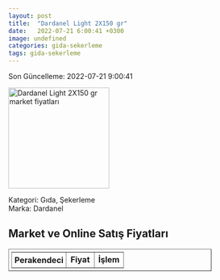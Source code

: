```yaml
---
layout: post
title:  "Dardanel Light 2X150 gr"
date:   2022-07-21 6:00:41 +0300
image: undefined
categories: gida-sekerleme
tags: gida-sekerleme
---
```


Son Güncelleme: 2022-07-21 9:00:41

<img src="undefined" width="200" alt="Dardanel Light 2X150 gr market fiyatları" />

Kategori: Gıda, Şekerleme
<br />
Marka: Dardanel

<h2>Market ve Online Satış Fiyatları</h2>

<table border="1" style="padding: 5px;width:80%;">
  <tr>
    <td style="padding: 5px;"><strong>Perakendeci</strong></td>
    <td><strong>Fiyat</strong></td>
    <td><strong>İşlem</strong></td>
  </tr>
  
</table>
